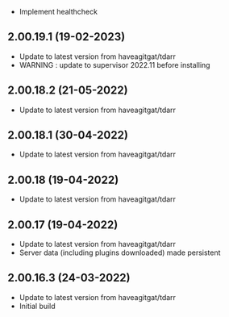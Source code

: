 - Implement healthcheck

## 2.00.19.1 (19-02-2023)
- Update to latest version from haveagitgat/tdarr
- WARNING : update to supervisor 2022.11 before installing

## 2.00.18.2 (21-05-2022)
- Update to latest version from haveagitgat/tdarr

## 2.00.18.1 (30-04-2022)
- Update to latest version from haveagitgat/tdarr

## 2.00.18 (19-04-2022)
- Update to latest version from haveagitgat/tdarr

## 2.00.17 (19-04-2022)
- Update to latest version from haveagitgat/tdarr
- Server data (including plugins downloaded) made persistent

## 2.00.16.3 (24-03-2022)

- Update to latest version from haveagitgat/tdarr
- Initial build
